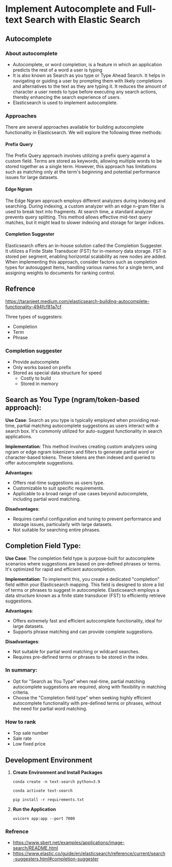# Implement Autocomplete and Full-text Search with Elastic Search

## Autocomplete

### About autocomplete

- Autocomplete, or word completion, is a feature in which an application predicts the rest of a word a user is typing
- It is also known as Search as you type or Type Ahead Search. It helps in navigating or guiding a user by prompting them with likely completions and alternatives to the text as they are typing it. It reduces the amount of character a user needs to type before executing any search actions, thereby enhancing the search experience of users.
- Elasticsearch is used to implement autocomplete.

### Approaches

There are several approaches available for building autocomplete functionality in Elasticsearch. We will explore the following three methods:

#### Prefix Query

The Prefix Query approach involves utilizing a prefix query against a custom field. Terms are stored as keywords, allowing multiple words to be stored together as a single term. However, this approach has limitations such as matching only at the term's beginning and potential performance issues for large datasets.

#### Edge Ngram

The Edge Ngram approach employs different analyzers during indexing and searching. During indexing, a custom analyzer with an edge n-gram filter is used to break text into fragments. At search time, a standard analyzer prevents query splitting. This method allows effective mid-text query matches, but it might lead to slower indexing and storage for larger indices.

#### Completion Suggester

Elasticsearch offers an in-house solution called the Completion Suggester. It utilizes a Finite State Transducer (FST) for in-memory data storage. FST is stored per segment, enabling horizontal scalability as new nodes are added. When implementing this approach, consider factors such as completion types for autosuggest items, handling various names for a single term, and assigning weights to documents for ranking control.

## Refrence

https://taranjeet.medium.com/elasticsearch-building-autocomplete-functionality-494fcf81a7cf

Three types of suggesters:

- Completion
- Term
- Phrase

### Completion suggester

- Provide autocomplete
- Only works based on prefix
- Stored as special data structure for speed
  - Costly to build
  - Stored in memory

## Search as You Type (ngram/token-based approach):

**Use Case**: Search as you type is typically employed when providing real-time, partial matching autocomplete suggestions as users interact with a search box. It's commonly utilized for auto-suggest functionality in search applications.

**Implementation**: This method involves creating custom analyzers using ngram or edge ngram tokenizers and filters to generate partial word or character-based tokens. These tokens are then indexed and queried to offer autocomplete suggestions.

**Advantages**:

- Offers real-time suggestions as users type.
- Customizable to suit specific requirements.
- Applicable to a broad range of use cases beyond autocomplete, including partial word matching.

**Disadvantages**:

- Requires careful configuration and tuning to prevent performance and storage issues, particularly with large datasets.
- Not suitable for searching entire phrases.

## Completion Field Type:

**Use Case**: The completion field type is purpose-built for autocomplete scenarios where suggestions are based on pre-defined phrases or terms. It's optimized for rapid and efficient autocompletion.

**Implementation**: To implement this, you create a dedicated "completion" field within your Elasticsearch mapping. This field is designed to store a list of terms or phrases to suggest in autocomplete. Elasticsearch employs a data structure known as a finite state transducer (FST) to efficiently retrieve suggestions.

**Advantages**:

- Offers extremely fast and efficient autocomplete functionality, ideal for large datasets.
- Supports phrase matching and can provide complete suggestions.

**Disadvantages**:

- Not suitable for partial word matching or wildcard searches.
- Requires pre-defined terms or phrases to be stored in the index.

### In summary:

- Opt for "Search as You Type" when real-time, partial matching autocomplete suggestions are required, along with flexibility in matching criteria.
- Choose the "Completion field type" when seeking highly efficient autocomplete functionality with pre-defined terms or phrases, without the need for partial word matching.

### How to rank

- Top sale number
- Sale rate
- Low fixed price

## Development Environment

1. **Create Environment and Install Packages**

   ```shell
   conda create -n text-search python=3.9
   ```

   ```shell
   conda activate text-search
   ```

   ```shell
   pip install -r requirements.txt
   ```

2. **Run the Application**
   ```
   uvicorn app:app --port 7000
   ```

### Refrence

- https://www.sbert.net/examples/applications/image-search/README.html
- https://www.elastic.co/guide/en/elasticsearch/reference/current/search-suggesters.html#completion-suggester
